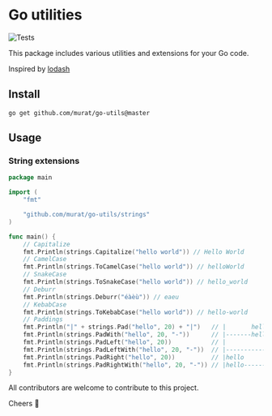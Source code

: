 # Go utilities

![Tests](https://github.com/murat/dicterm/actions/workflows/test.yml/badge.svg)

This package includes various utilities and extensions for your Go code.

Inspired by [lodash](https://lodash.com)

## Install

```shell
go get github.com/murat/go-utils@master
```

## Usage

### String extensions

```go
package main

import (
	"fmt"

	"github.com/murat/go-utils/strings"
)

func main() {
	// Capitalize
	fmt.Println(strings.Capitalize("hello world")) // Hello World
	// CamelCase
	fmt.Println(strings.ToCamelCase("hello world")) // helloWorld
	// SnakeCase
	fmt.Println(strings.ToSnakeCase("hello world")) // hello_world
	// Deburr
	fmt.Println(strings.Deburr("éàèù")) // eaeu
	// KebabCase
	fmt.Println(strings.ToKebabCase("hello world")) // hello-world
	// Paddings
	fmt.Println("|" + strings.Pad("hello", 20) + "|")   // |       hello        |
	fmt.Println(strings.PadWith("hello", 20, "-"))      // |-------hello--------|
	fmt.Println(strings.PadLeft("hello", 20))           // |               hello|
	fmt.Println(strings.PadLeftWith("hello", 20, "-"))  // |---------------hello|
	fmt.Println(strings.PadRight("hello", 20))          // |hello               |
	fmt.Println(strings.PadRightWith("hello", 20, "-")) // |hello---------------|
}
```

All contributors are welcome to contribute to this project.

Cheers :beer:
